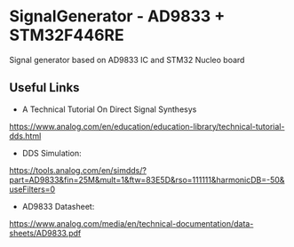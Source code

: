 # SignalGenerator - AD9833 + STM32F446RE
Signal generator based on AD9833 IC and STM32 Nucleo board

## Useful Links
- A Technical Tutorial On Direct Signal Synthesys

https://www.analog.com/en/education/education-library/technical-tutorial-dds.html
- DDS Simulation:

https://tools.analog.com/en/simdds/?part=AD9833&fin=25M&mult=1&ftw=83E5D&rso=111111&harmonicDB=-50&useFilters=0
- AD9833 Datasheet:

https://www.analog.com/media/en/technical-documentation/data-sheets/AD9833.pdf
